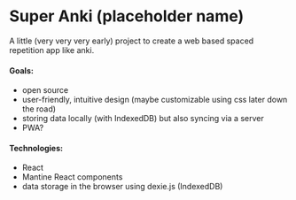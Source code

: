 # Super Anki (placeholder name)

A little (very very very early) project to create a web based spaced repetition app like anki.

#### Goals:
- open source
- user-friendly, intuitive design (maybe customizable using css later down the road)
- storing data locally (with IndexedDB) but also syncing via a server
- PWA?

#### Technologies:
- React
- Mantine React components
- data storage in the browser using dexie.js (IndexedDB)
